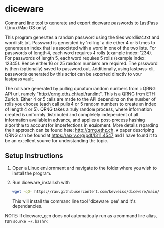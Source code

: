 # diceware
Command line tool to generate and export diceware passwords to LastPass (Linux/Mac OS only)


This program generates a random password using the files wordlist4.txt and wordlist5.txt. Password is generated by 'rolling' a die either 4 or 5 times to generate an index that is associated with a word in one of the two lists. For passwords of length 4, each word requires 4 rolls (example index: 1234). For passwords of length 5, each word requires 5 rolls (example index: 12345). Hence either 16 or 25 random numbers are required. The password is then (optionally) saved to password.out. Additionally, using lastpass-cli, passwords generated by this 
script can be exported directly to your lastpass vault.

The rolls are generated by pulling qunatum random numbers from a QRNG API url, namely "http://qrng.ethz.ch/api/randint". This is a QRNG from ETH Zurich. Either 4 or 5 calls are made to the API depending on the number of rolls you choose (each call pulls 4 or 5 random numbers to create an index of length 4 or 5). QRNG takes a truly random process, where information created is uniformly distributed and completely independent of all information available in advance, and applies a post-process hashing algorithm to account for imperfections in equipment. More details regarding their approach can be found here: http://qrng.ethz.ch. A paper descriping QRNG can be found at https://arxiv.org/pdf/1311.4547 and I have found it to be an excellent source for understanding the topic.


## Setup Instructions

1. Open a Linux enviornment and navigate to the folder where you wish to install the program. 


2. Run diceware_install.sh with:
    ```bash
    wget -qO- https://raw.githubusercontent.com/kevweiss/diceware/main/diceware_install.sh | bash
    ```
   This will install the command line tool 'diceware_gen' and it's dependancies. 


NOTE: If diceware_gen does not automatically run as a command line alias, run
    ```
    source ~/.bashrc
    ```

